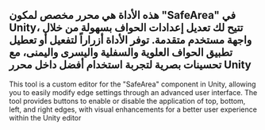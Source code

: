 هذه الأداة هي محرر مخصص لمكون "SafeArea" في Unity، تتيح لك تعديل إعدادات الحواف بسهولة من خلال واجهة مستخدم متقدمة. توفر الأداة أزراراً  لتفعيل أو تعطيل تطبيق الحواف العلوية والسفلية واليسرى واليمنى، مع تحسينات بصرية لتجربة استخدام أفضل داخل محرر Unity
----------
This tool is a custom editor for the "SafeArea" component in Unity, allowing you to easily modify edge settings through an advanced user interface. The tool provides buttons to enable or disable the application of top, bottom, left, and right edges, with visual enhancements for a better user experience within the Unity editor
